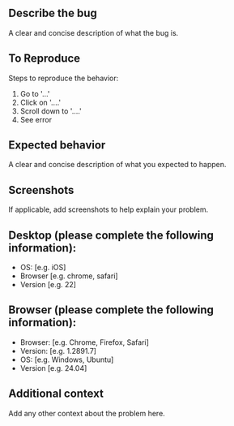 ## Describe the bug
A clear and concise description of what the bug is.

## To Reproduce
Steps to reproduce the behavior:
1. Go to '...'
2. Click on '....'
3. Scroll down to '....'
4. See error

## Expected behavior
A clear and concise description of what you expected to happen.

## Screenshots
If applicable, add screenshots to help explain your problem.

## Desktop (please complete the following information):
 - OS: [e.g. iOS]
 - Browser [e.g. chrome, safari]
 - Version [e.g. 22]

## Browser (please complete the following information):
 - Browser: [e.g. Chrome, Firefox, Safari]
 - Version: [e.g. 1.2891.7]
 - OS: [e.g. Windows, Ubuntu]
 - Version [e.g. 24.04]

## Additional context
Add any other context about the problem here.
